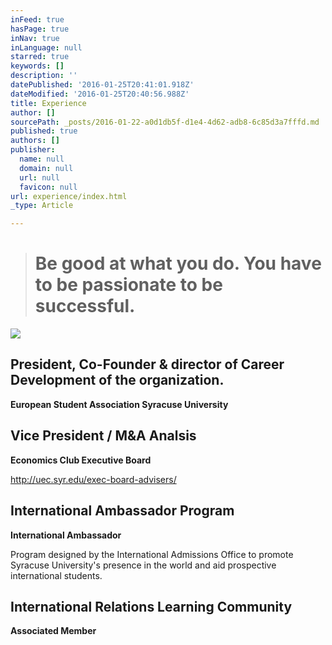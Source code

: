```yaml
---
inFeed: true
hasPage: true
inNav: true
inLanguage: null
starred: true
keywords: []
description: ''
datePublished: '2016-01-25T20:41:01.918Z'
dateModified: '2016-01-25T20:40:56.988Z'
title: Experience
author: []
sourcePath: _posts/2016-01-22-a0d1db5f-d1e4-4d62-adb8-6c85d3a7fffd.md
published: true
authors: []
publisher:
  name: null
  domain: null
  url: null
  favicon: null
url: experience/index.html
_type: Article

---
```

# 

## 
> 
> # Be good at what you do. You have to be passionate to be successful.

![](https://s3-us-west-2.amazonaws.com/the-grid-img/p/9a0c48da132804468093edd61dbb443c47782f7e.jpg)

## President, Co-Founder & director of Career Development of the organization. 

**European Student Association Syracuse University**

## Vice President / M&A Analsis

**Economics Club Executive Board**

http://uec.syr.edu/exec-board-advisers/

## International Ambassador Program

**International Ambassador**

Program designed by the International Admissions Office to promote Syracuse University's presence in the world and aid prospective international students.

## International Relations Learning Community

**Associated Member**
